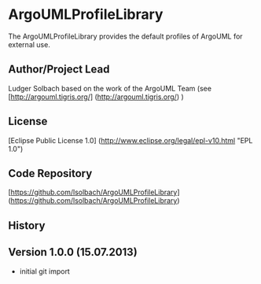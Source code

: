 ArgoUMLProfileLibrary
=====================
The ArgoUMLProfileLibrary provides the default profiles of ArgoUML for external use.

Author/Project Lead
-------------------
Ludger Solbach based on the work of the ArgoUML Team (see [http://argouml.tigris.org/] (http://argouml.tigris.org/) )

License
-------
[Eclipse Public License 1.0] (http://www.eclipse.org/legal/epl-v10.html "EPL 1.0")

Code Repository
---------------
[https://github.com/lsolbach/ArgoUMLProfileLibrary] (https://github.com/lsolbach/ArgoUMLProfileLibrary)

History
-------

Version 1.0.0 (15.07.2013)
--------------------------
* initial git import
